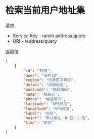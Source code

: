 # 检索当前用户地址集

请求
- Service Key - ranch.address.query
- URI - /address/query

返回值
```json
[
    {
        "id": "ID值",
        "user": "用户ID",
        "region": "行政区字典ID",
        "detail": "详细地址",
        "postcode": "邮政编码",
        "name": "联系人",
        "phone": "电话号码",
        "latitude": "GPS纬度",
        "longitude": "GPS经度",
        "label": "标签",
        "major": "默认地址：0-否；1-是",
        "time": "时间"
    }
]
```
